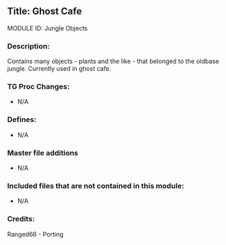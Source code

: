 ## Title: Ghost Cafe

MODULE ID: Jungle Objects

### Description:

Contains many objects - plants and the like - that belonged to the oldbase jungle. Currently used in ghost cafe.

### TG Proc Changes:

- N/A

### Defines:

- N/A

### Master file additions

- N/A

### Included files that are not contained in this module:

- N/A

### Credits:

Ranged66 - Porting
